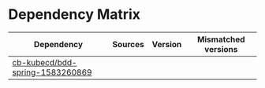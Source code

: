 # Dependency Matrix

Dependency | Sources | Version | Mismatched versions
---------- | ------- | ------- | -------------------
[cb-kubecd/bdd-spring-1583260869](https://github.com/cb-kubecd/bdd-spring-1583260869.git) |  | []() | 
